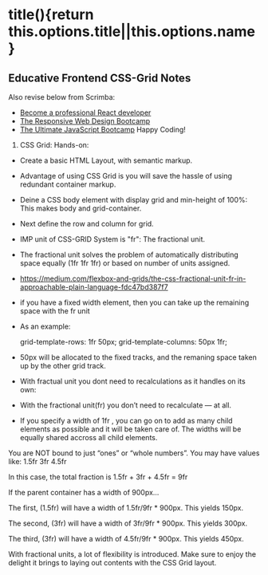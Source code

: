 # title(){return this.options.title||this.options.name}

## Educative Frontend CSS-Grid Notes

Also revise below from Scrimba:

- [Become a professional React developer](https://scrimba.com/course/greact)
- [The Responsive Web Design Bootcamp](https://scrimba.com/course/gresponsive)
- [The Ultimate JavaScript Bootcamp](https://scrimba.com/course/gjavascript)
Happy Coding!


1. CSS Grid: Hands-on:
- Create a basic HTML Layout, with semantic markup.
- Advantage of using CSS Grid is you will save the hassle of using redundant container markup.
- Deine a CSS body element with display grid and min-height of 100%: This makes body and grid-container.
- Next define the row and column for grid.

- IMP unit of CSS-GRID System is "fr": The fractional unit.
- The fractional unit solves the problem of automatically distributing space equally (1fr 1fr 1fr) or based on number of units assigned.
- https://medium.com/flexbox-and-grids/the-css-fractional-unit-fr-in-approachable-plain-language-fdc47bd387f7
- if you have a fixed width element, then you can take up the remaining space with the fr unit
- As an example:

   grid-template-rows: 1fr 50px;
   grid-template-columns: 50px 1fr;

- 50px will be allocated to the fixed tracks, and the remaning space taken up by the other grid track.
- With fractual unit you dont need to recalculations as it handles on its own:
- With the fractional unit(fr) you don’t need to recalculate — at all.
- If you specify a width of 1fr , you can go on to add as many child elements as possible and it will be taken care of. The widths will be equally shared accross all child elements.

You are NOT bound to just “ones” or “whole numbers”. You may have values like: 1.5fr 3fr 4.5fr

In this case, the total fraction is 1.5fr + 3fr + 4.5fr = 9fr

If the parent container has a width of 900px…

The first, (1.5fr) will have a width of 1.5fr/9fr * 900px. This yields 150px.

The second, (3fr) will have a width of 3fr/9fr * 900px. This yields 300px.

The third, (3fr) will have a width of 4.5fr/9fr * 900px. This yields 450px.

With fractional units, a lot of flexibility is introduced. Make sure to enjoy the delight it brings to laying out contents with the CSS Grid layout.




